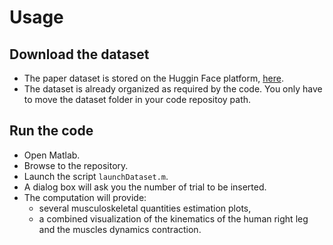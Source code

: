 # Usage

## Download the dataset
- The paper dataset is stored on the Huggin Face platform, [here](https://huggingface.co/datasets/ami-iit/paper_latella_2023_irim_muscle-force-estimation_dataset).
- The dataset is already organized as required by the code. You only have to move the dataset folder in your code repositoy path.


## Run the code
- Open Matlab.
- Browse to the repository.
- Launch the script `launchDataset.m`.
- A dialog box will ask you the number of trial to be inserted.
- The computation will provide:
  - several musculoskeletal quantities estimation plots,
  - a combined visualization of the kinematics of the human right leg and the muscles dynamics contraction.
